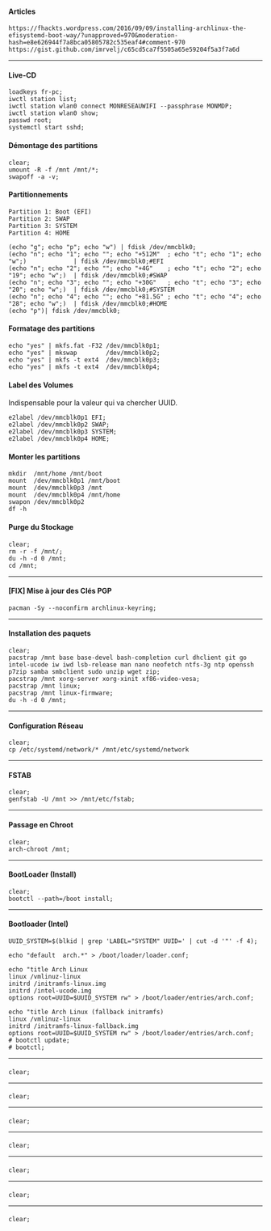 #### Articles
```
https://fhackts.wordpress.com/2016/09/09/installing-archlinux-the-efisystemd-boot-way/?unapproved=970&moderation-hash=e8e626944f7a8bca05805782c535eaf4#comment-970
https://gist.github.com/imrvelj/c65cd5ca7f5505a65e59204f5a3f7a6d
```

------------------------------------------------------------------
#### Live-CD
```shell
loadkeys fr-pc;
iwctl station list;
iwctl station wlan0 connect MONRESEAUWIFI --passphrase MONMDP;
iwctl station wlan0 show;
passwd root;
systemctl start sshd;
```

#### Démontage des partitions
```shell
clear;
umount -R -f /mnt /mnt/*;
swapoff -a -v;
```

#### Partitionnements

```
Partition 1: Boot (EFI)
Partition 2: SWAP
Partition 3: SYSTEM
Partition 4: HOME
```

```shell
(echo "g"; echo "p"; echo "w") | fdisk /dev/mmcblk0;
(echo "n"; echo "1"; echo ""; echo "+512M"  ; echo "t"; echo "1"; echo "w";)             | fdisk /dev/mmcblk0;#EFI
(echo "n"; echo "2"; echo ""; echo "+4G"    ; echo "t"; echo "2"; echo "19"; echo "w";)  | fdisk /dev/mmcblk0;#SWAP
(echo "n"; echo "3"; echo ""; echo "+30G"   ; echo "t"; echo "3"; echo "20"; echo "w";)  | fdisk /dev/mmcblk0;#SYSTEM
(echo "n"; echo "4"; echo ""; echo "+81.5G" ; echo "t"; echo "4"; echo "28"; echo "w";)  | fdisk /dev/mmcblk0;#HOME
(echo "p")| fdisk /dev/mmcblk0;
```

#### Formatage des partitions
```shell
echo "yes" | mkfs.fat -F32 /dev/mmcblk0p1;
echo "yes" | mkswap        /dev/mmcblk0p2;
echo "yes" | mkfs -t ext4  /dev/mmcblk0p3;
echo "yes" | mkfs -t ext4  /dev/mmcblk0p4;
```

#### Label des Volumes 
Indispensable pour la valeur qui va chercher UUID.
```shell
e2label /dev/mmcblk0p1 EFI;
e2label /dev/mmcblk0p2 SWAP;
e2label /dev/mmcblk0p3 SYSTEM;
e2label /dev/mmcblk0p4 HOME;
```

#### Monter les partitions
```shell
mkdir  /mnt/home /mnt/boot
mount  /dev/mmcblk0p1 /mnt/boot
mount  /dev/mmcblk0p3 /mnt
mount  /dev/mmcblk0p4 /mnt/home
swapon /dev/mmcblk0p2
df -h
```

#### Purge du Stockage
```shell
clear;
rm -r -f /mnt/;
du -h -d 0 /mnt;
cd /mnt;
```

------------------------------------------------------------------
#### [FIX] Mise à jour des Clés PGP
```shell
pacman -Sy --noconfirm archlinux-keyring;
```
------------------------------------------------------------------
#### Installation des paquets
```shell
clear;
pacstrap /mnt base base-devel bash-completion curl dhclient git go intel-ucode iw iwd lsb-release man nano neofetch ntfs-3g ntp openssh p7zip samba smbclient sudo unzip wget zip;
pacstrap /mnt xorg-server xorg-xinit xf86-video-vesa;
pacstrap /mnt linux;
pacstrap /mnt linux-firmware;
du -h -d 0 /mnt;
```
------------------------------------------------------------------
#### Configuration Réseau
```shell
clear;
cp /etc/systemd/network/* /mnt/etc/systemd/network
```
------------------------------------------------------------------
#### FSTAB
```shell
clear;
genfstab -U /mnt >> /mnt/etc/fstab;
```
------------------------------------------------------------------
#### Passage en Chroot
```shell
clear;
arch-chroot /mnt;
```
------------------------------------------------------------------
#### BootLoader (Install)
```shell
clear;
bootctl --path=/boot install;
```
------------------------------------------------------------------
#### Bootloader (Intel)
```shell
UUID_SYSTEM=$(blkid | grep 'LABEL="SYSTEM" UUID=' | cut -d '"' -f 4);

echo "default  arch.*" > /boot/loader/loader.conf;

echo "title Arch Linux
linux /vmlinuz-linux
initrd /initramfs-linux.img
initrd /intel-ucode.img
options root=UUID=$UUID_SYSTEM rw" > /boot/loader/entries/arch.conf;

echo "title Arch Linux (fallback initramfs)
linux /vmlinuz-linux
initrd /initramfs-linux-fallback.img
options root=UUID=$UUID_SYSTEM rw" > /boot/loader/entries/arch.conf;
# bootctl update;
# bootctl;
```

------------------------------------------------------------------
#### 
```shell
clear;

```

------------------------------------------------------------------
#### 
```shell
clear;

```

------------------------------------------------------------------
#### 
```shell
clear;

```

------------------------------------------------------------------
#### 
```shell
clear;

```

------------------------------------------------------------------
#### 
```shell
clear;

```

------------------------------------------------------------------
#### 
```shell
clear;

```

------------------------------------------------------------------
#### 
```shell
clear;

```

